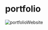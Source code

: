# portfolio

![portfolioWebsite](https://user-images.githubusercontent.com/78226946/120964818-21367f80-c721-11eb-9222-297c172d26ec.PNG)
